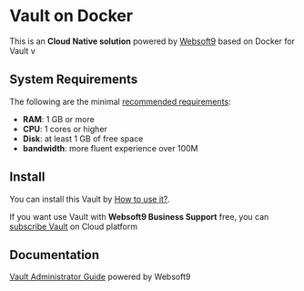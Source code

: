 # Vault on Docker  

This is an **Cloud Native solution** powered by [Websoft9](https://www.websoft9.com) based on Docker for Vault v

## System Requirements

The following are the minimal [recommended requirements](https://learn.hashicorp.com/tutorials/vault):

* **RAM**: 1 GB or more
* **CPU**: 1 cores or higher
* **Disk**: at least 1 GB of free space
* **bandwidth**: more fluent experience over 100M  

## Install

You can install this Vault by [How to use it?](https://github.com/Websoft9/docker-library#how-to-use-it).   

If you want use Vault with **Websoft9 Business Support** free, you can [subscribe Vault](https://www.websoft9.com/apps) on Cloud platform

## Documentation

[Vault Administrator Guide](https://support.websoft9.com/docs/vault) powered by Websoft9
